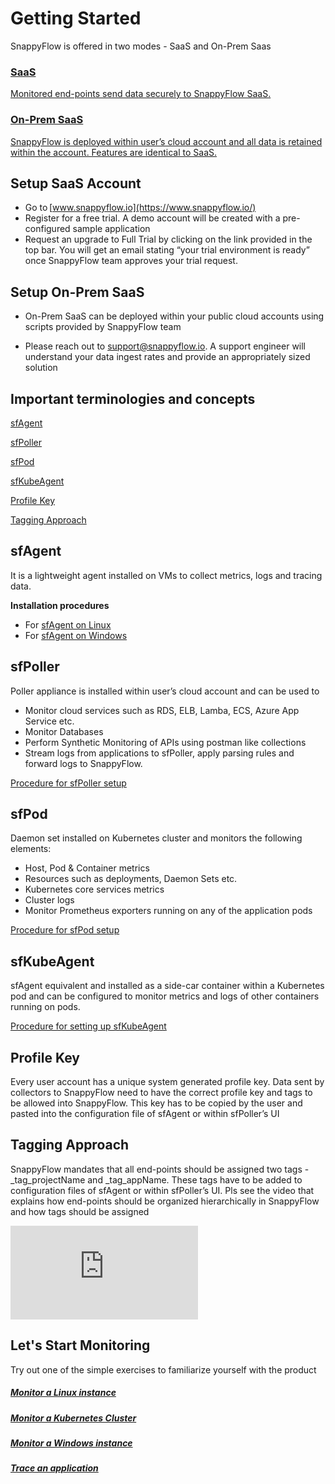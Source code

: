 # Getting Started


SnappyFlow is offered in two modes - SaaS and On-Prem Saas 

<div class="panel_container row">
   <div class="innerText"> 
   <a href="#setup-saas-account">
        <h3>SaaS</h3>Monitored end-points send data securely to SnappyFlow SaaS.</a></div>
<div class="innerText"> 
  <a href="#setup-on-prem-saas">
  <h3>On-Prem SaaS </h3>SnappyFlow is deployed within user’s cloud account and all data is retained within the account. Features are identical to SaaS.</a></div>
</div>


##  Setup SaaS Account 

- Go to [www.snappyflow.io](https://www.snappyflow.io/) 
- Register for a free trial. A demo account will be created with a pre-configured sample application 
- Request an upgrade to Full Trial by clicking on the link provided in the top bar. You will get an  email stating “your trial environment is ready” once SnappyFlow team approves your trial request. 

##  Setup On-Prem SaaS 

-  On-Prem SaaS can be deployed within your public cloud accounts using scripts provided by SnappyFlow team 

- Please reach out to [support@snappyflow.io](mailto:support@snappyflow.io). A support engineer will understand your data ingest rates and provide an appropriately sized solution 

##  Important terminologies and concepts 

[sfAgent](#sfagent)

[sfPoller](#sfpoller)

[sfPod](#sfpod)

[sfKubeAgent](#sfkubeagent)

[Profile Key](#profile-key)

[Tagging Approach](#tagging-approach)

## sfAgent

It is a lightweight agent installed on VMs to collect metrics, logs and tracing data.  

**Installation procedures**

- For [sfAgent on Linux](/docs/integrations/linux/sfagent_linux) 
- For [sfAgent on Windows](/docs/integrations/windows/sfagent_windows)

## sfPoller

Poller appliance is installed within user’s cloud account and can be used to

- Monitor cloud services such as RDS, ELB, Lamba, ECS, Azure App Service etc. 
- Monitor Databases 
- Perform Synthetic Monitoring of APIs using postman like collections 
- Stream logs from applications to sfPoller, apply parsing rules and forward logs to SnappyFlow. 

[Procedure for sfPoller setup](/docs/New_pages/sfpoller_setup)

## sfPod

Daemon set installed on Kubernetes cluster and monitors the following elements: 

- Host, Pod & Container metrics 
- Resources such as deployments, Daemon Sets etc. 
- Kubernetes core services metrics 
- Cluster logs 
- Monitor Prometheus exporters running on any of the application pods 

[Procedure for sfPod setup](/docs/integrations/kubernetes/kubernetes_monitoring_with_sfPod)

## sfKubeAgent

sfAgent equivalent and installed as a side-car container within a Kubernetes  pod and can be configured to monitor metrics and logs of other  containers running on pods. 

[Procedure for setting up sfKubeAgent](/docs/integrations/kubernetes/sfkubeagent_installation)



## Profile Key

Every user account has a unique system generated profile key. Data sent by collectors to SnappyFlow need to have the correct profile key and tags to be allowed into SnappyFlow. This key has to be copied by the user and pasted into the configuration file of sfAgent or within sfPoller’s UI



## Tagging Approach

SnappyFlow mandates that all end-points should be assigned two tags - _tag_projectName and _tag_appName. These tags have to be added to configuration files of sfAgent or within sfPoller’s UI.  Pls see the video that explains how end-points should be organized hierarchically in SnappyFlow and how tags should be assigned





<iframe src="https://www.snappyflow.io/assets/images/Key-Concepts-production.mp4" frameBorder="0" allow="accelerometer; clipboard-write; encrypted-media; gyroscope; picture-in-picture" allowFullScreen="true" webkitallowfullscreen="true" mozallowfullscreen="true" allowtransparency="true" ></iframe>

## Let's Start Monitoring

Try out one of the simple exercises to familiarize yourself with the product 

##### [Monitor a Linux instance](/docs/integrations/linux/sfagent_linux)

##### [Monitor a Kubernetes Cluster](/docs/integrations/kubernetes/kubernetes_monitoring_with_sfPod)

##### [Monitor a Windows instance](/docs/integrations/kubernetes/sfagent_windows)

##### [Trace an application](/docs/Tracing/overview)



 

 

 

 

 

 